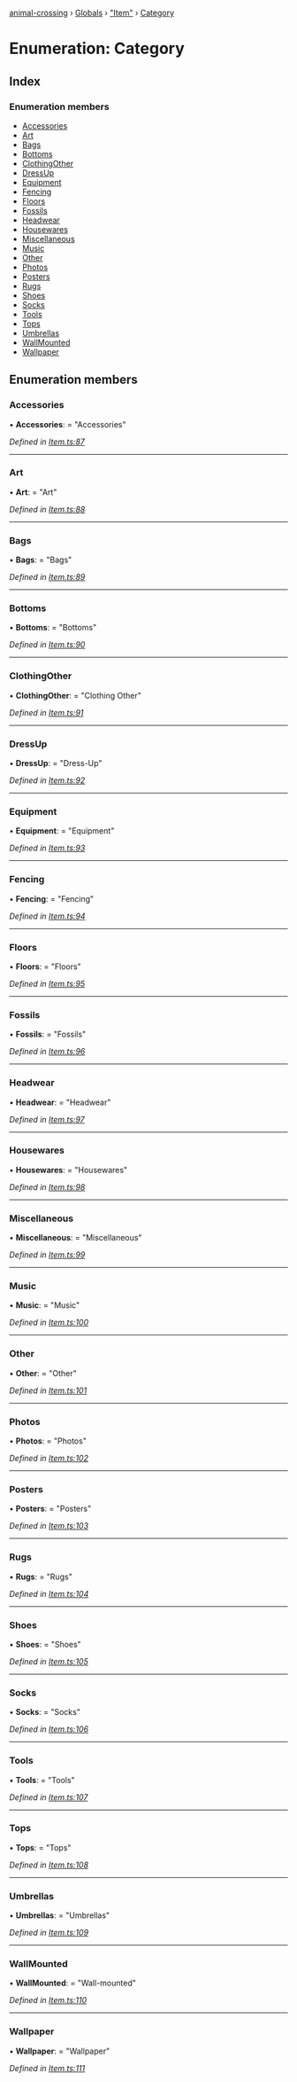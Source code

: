 [animal-crossing](../README.md) › [Globals](../globals.md) › ["Item"](../modules/_item_.md) › [Category](_item_.category.md)

# Enumeration: Category

## Index

### Enumeration members

* [Accessories](_item_.category.md#accessories)
* [Art](_item_.category.md#art)
* [Bags](_item_.category.md#bags)
* [Bottoms](_item_.category.md#bottoms)
* [ClothingOther](_item_.category.md#clothingother)
* [DressUp](_item_.category.md#dressup)
* [Equipment](_item_.category.md#equipment)
* [Fencing](_item_.category.md#fencing)
* [Floors](_item_.category.md#floors)
* [Fossils](_item_.category.md#fossils)
* [Headwear](_item_.category.md#headwear)
* [Housewares](_item_.category.md#housewares)
* [Miscellaneous](_item_.category.md#miscellaneous)
* [Music](_item_.category.md#music)
* [Other](_item_.category.md#other)
* [Photos](_item_.category.md#photos)
* [Posters](_item_.category.md#posters)
* [Rugs](_item_.category.md#rugs)
* [Shoes](_item_.category.md#shoes)
* [Socks](_item_.category.md#socks)
* [Tools](_item_.category.md#tools)
* [Tops](_item_.category.md#tops)
* [Umbrellas](_item_.category.md#umbrellas)
* [WallMounted](_item_.category.md#wallmounted)
* [Wallpaper](_item_.category.md#wallpaper)

## Enumeration members

###  Accessories

• **Accessories**: = "Accessories"

*Defined in [Item.ts:87](https://github.com/Norviah/animal-crossing/blob/da8caaf/module/types/Item.ts#L87)*

___

###  Art

• **Art**: = "Art"

*Defined in [Item.ts:88](https://github.com/Norviah/animal-crossing/blob/da8caaf/module/types/Item.ts#L88)*

___

###  Bags

• **Bags**: = "Bags"

*Defined in [Item.ts:89](https://github.com/Norviah/animal-crossing/blob/da8caaf/module/types/Item.ts#L89)*

___

###  Bottoms

• **Bottoms**: = "Bottoms"

*Defined in [Item.ts:90](https://github.com/Norviah/animal-crossing/blob/da8caaf/module/types/Item.ts#L90)*

___

###  ClothingOther

• **ClothingOther**: = "Clothing Other"

*Defined in [Item.ts:91](https://github.com/Norviah/animal-crossing/blob/da8caaf/module/types/Item.ts#L91)*

___

###  DressUp

• **DressUp**: = "Dress-Up"

*Defined in [Item.ts:92](https://github.com/Norviah/animal-crossing/blob/da8caaf/module/types/Item.ts#L92)*

___

###  Equipment

• **Equipment**: = "Equipment"

*Defined in [Item.ts:93](https://github.com/Norviah/animal-crossing/blob/da8caaf/module/types/Item.ts#L93)*

___

###  Fencing

• **Fencing**: = "Fencing"

*Defined in [Item.ts:94](https://github.com/Norviah/animal-crossing/blob/da8caaf/module/types/Item.ts#L94)*

___

###  Floors

• **Floors**: = "Floors"

*Defined in [Item.ts:95](https://github.com/Norviah/animal-crossing/blob/da8caaf/module/types/Item.ts#L95)*

___

###  Fossils

• **Fossils**: = "Fossils"

*Defined in [Item.ts:96](https://github.com/Norviah/animal-crossing/blob/da8caaf/module/types/Item.ts#L96)*

___

###  Headwear

• **Headwear**: = "Headwear"

*Defined in [Item.ts:97](https://github.com/Norviah/animal-crossing/blob/da8caaf/module/types/Item.ts#L97)*

___

###  Housewares

• **Housewares**: = "Housewares"

*Defined in [Item.ts:98](https://github.com/Norviah/animal-crossing/blob/da8caaf/module/types/Item.ts#L98)*

___

###  Miscellaneous

• **Miscellaneous**: = "Miscellaneous"

*Defined in [Item.ts:99](https://github.com/Norviah/animal-crossing/blob/da8caaf/module/types/Item.ts#L99)*

___

###  Music

• **Music**: = "Music"

*Defined in [Item.ts:100](https://github.com/Norviah/animal-crossing/blob/da8caaf/module/types/Item.ts#L100)*

___

###  Other

• **Other**: = "Other"

*Defined in [Item.ts:101](https://github.com/Norviah/animal-crossing/blob/da8caaf/module/types/Item.ts#L101)*

___

###  Photos

• **Photos**: = "Photos"

*Defined in [Item.ts:102](https://github.com/Norviah/animal-crossing/blob/da8caaf/module/types/Item.ts#L102)*

___

###  Posters

• **Posters**: = "Posters"

*Defined in [Item.ts:103](https://github.com/Norviah/animal-crossing/blob/da8caaf/module/types/Item.ts#L103)*

___

###  Rugs

• **Rugs**: = "Rugs"

*Defined in [Item.ts:104](https://github.com/Norviah/animal-crossing/blob/da8caaf/module/types/Item.ts#L104)*

___

###  Shoes

• **Shoes**: = "Shoes"

*Defined in [Item.ts:105](https://github.com/Norviah/animal-crossing/blob/da8caaf/module/types/Item.ts#L105)*

___

###  Socks

• **Socks**: = "Socks"

*Defined in [Item.ts:106](https://github.com/Norviah/animal-crossing/blob/da8caaf/module/types/Item.ts#L106)*

___

###  Tools

• **Tools**: = "Tools"

*Defined in [Item.ts:107](https://github.com/Norviah/animal-crossing/blob/da8caaf/module/types/Item.ts#L107)*

___

###  Tops

• **Tops**: = "Tops"

*Defined in [Item.ts:108](https://github.com/Norviah/animal-crossing/blob/da8caaf/module/types/Item.ts#L108)*

___

###  Umbrellas

• **Umbrellas**: = "Umbrellas"

*Defined in [Item.ts:109](https://github.com/Norviah/animal-crossing/blob/da8caaf/module/types/Item.ts#L109)*

___

###  WallMounted

• **WallMounted**: = "Wall-mounted"

*Defined in [Item.ts:110](https://github.com/Norviah/animal-crossing/blob/da8caaf/module/types/Item.ts#L110)*

___

###  Wallpaper

• **Wallpaper**: = "Wallpaper"

*Defined in [Item.ts:111](https://github.com/Norviah/animal-crossing/blob/da8caaf/module/types/Item.ts#L111)*
